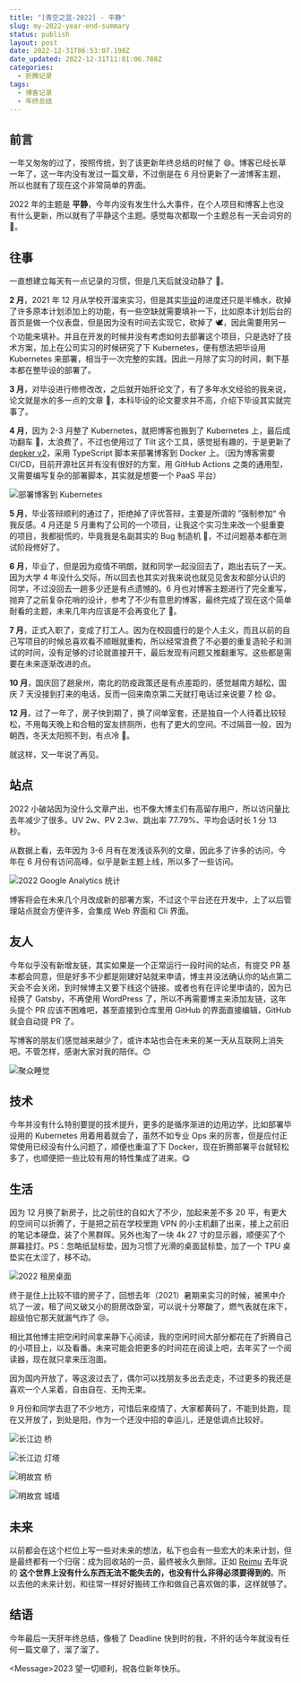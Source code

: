 ```yaml
---
title: "[青空之蓝-2022] - 平静"
slug: my-2022-year-end-summary
status: publish
layout: post
date: 2022-12-31T06:53:07.198Z
date_updated: 2022-12-31T11:01:06.788Z
categories:
  - 折腾记录
tags:
  - 博客记录
  - 年终总结
---
```


## 前言

一年又匆匆的过了，按照传统，到了该更新年终总结的时候了 😄。博客已经长草一年了，这一年内没有发过一篇文章，不过倒是在 6 月份更新了一波博客主题，所以也就有了现在这个非常简单的界面。

2022 年的主题是 **平静**，今年内没有发生什么大事件，在个人项目和博客上也没有什么更新，所以就有了平静这个主题。感觉每次都取一个主题总有一天会词穷的 🤔。

## 往事

一直想建立每天有一点记录的习惯，但是几天后就没动静了 🤣。

**2 月**，2021 年 12 月从学校开溜来实习，但是其实[毕设](https://github.com/syfxlin/hoshi-note)的进度还只是半桶水，砍掉了许多原本计划添加上的功能，有一些空缺就需要填补一下，比如原本计划后台的首页是做一个仪表盘，但是因为没有时间去实现它，砍掉了 🕊️，因此需要用另一个功能来填补。并且在开发的时候并没有考虑如何去部署这个项目，只是选好了技术方案，加上在公司实习的时候研究了下 Kubernetes，便有想法把毕设用 Kubernetes 来部署，相当于一次完整的实践。因此一月除了实习的时间，剩下基本都在整毕设的部署了。

**3 月**，对毕设进行修修改改，之后就开始肝论文了，有了多年水文经验的我来说，论文就是水的多一点的文章 🤣，本科毕设的论文要求并不高，介绍下毕设其实就完事了。

**4 月**，因为 2-3 月整了 Kubernetes，就把博客也搬到了 Kubernetes 上，最后成功翻车 🎉，太浪费了，不过也使用过了 Tilt 这个工具，感觉挺有趣的，于是更新了 [depker v2](https://github.com/syfxlin/depker/tree/ca23dad01d7cedbf51513882c8f860d99db8c496)，采用 TypeScript 脚本来部署博客到 Docker 上。（因为博客需要 CI/CD，目前开源社区并有没有很好的方案，用 GitHub Actions 之类的通用型，又需要编写复杂的部署脚本，其实就是想要一个 PaaS 平台）

![部署博客到 Kubernetes](images/blog-on-k8s.png "部署博客到 Kubernetes")

**5 月**，毕业答辩顺利的通过了，拒绝掉了评优答辩，主要是所谓的 ”强制参加“ 令我反感。4 月还是 5 月重构了公司的一个项目，让我这个实习生来改一个挺重要的项目，我都挺慌的，毕竟我是名副其实的 Bug 制造机 🐛，不过问题基本都在测试阶段修好了。

**6 月**，毕业了，但是因为疫情不明朗，就和同学一起没回去了，跑出去玩了一天。因为大学 4 年没什么交际，所以回去也其实对我来说也就见见舍友和部分认识的同学，不过没回去一趟多少还是有点遗憾的。6 月也对博客主题进行了完全重写，抛弃了之前复杂花哨的设计，参考了不少有意思的博客，最终完成了现在这个简单耐看的主题，未来几年内应该是不会再变化了 🤔。

**7 月**，正式入职了，变成了打工人。因为在校园盛行的是个人主义，而且以前的自己写项目的时候总喜欢看不顺眼就重构，所以经常浪费了不必要的重复造轮子和测试的时间，没有足够的讨论就直接开干，最后发现有问题又推翻重写。这些都是需要在未来逐渐改进的点。

**10 月**，国庆回了趟泉州，南北的防疫政策还是有点差距的，感觉越南方越松，国庆 7 天没接到打来的电话，反而一回来南京第二天就打电话过来说要 7 检 😧。

**12 月**，过了一年了，房子快到期了，换了间单室套，还是独自一个人待着比较轻松，不用每天晚上和合租的室友挤厕所，也有了更大的空间。不过隔音一般，因为朝西，冬天太阳照不到，有点冷 🥶。

就这样，又一年说了再见。

## 站点

2022 小破站因为没什么文章产出，也不像大博主们有高留存用户，所以访问量比去年减少了很多。UV 2w、PV 2.3w、跳出率 77.79%、平均会话时长 1 分 13 秒。

从数据上看，去年因为 3-6 月有在发浅谈系列的文章，因此多了许多的访问，今年在 6 月份有访问高峰，似乎是新主题上线，所以多了一些访问。

![2022 Google Analytics 统计](images/2022-ga.png "2022 Google Analytics 统计")

博客将会在未来几个月改成新的部署方案，不过这个平台还在开发中，上了以后管理站点就会方便许多，会集成 Web 界面和 Cli 界面。

## 友人

今年似乎没有新增友链，其实如果是一个正常运行一段时间的站点，有提交 PR 基本都会同意，但是好多不少都是刚建好站就来申请，博主并没法确认你的站点第二天会不会关闭，到时候博主又要下线这个链接。或者也有在评论里申请的，因为已经换了 Gatsby，不再使用 WordPress 了，所以不再需要博主来添加友链，这年头提个 PR 应该不困难吧，甚至直接到仓库里用 GitHub 的界面直接编辑，GitHub 就会自动提 PR 了。

写博客的朋友们感觉越来越少了，或许本站也会在未来的某一天从互联网上消失吧。不管怎样，感谢大家对我的陪伴。😊

![聚众睡觉](images/friends.png "聚众睡觉")

## 技术

今年并没有什么特别要提的技术提升，更多的是循序渐进的边用边学，比如部署毕设用的 Kubernetes 用着用着就会了，虽然不如专业 Ops 来的厉害，但是应付正常使用已经没有什么问题了，顺便也重温了下 Docker，现在折腾部署平台就轻松多了，也顺便把一些比较有用的特性集成了进来。😋

## 生活

因为 12 月换了新房子，比之前住的自如大了不少，加起来差不多 20 平，有更大的空间可以折腾了，于是把之前在学校里跑 VPN 的小主机翻了出来，接上之前旧的笔记本硬盘，装了个黑群晖。另外也淘了一块 4k 27 寸的显示器，顺便买了个屏幕挂灯。PS：忽略纸鼠标垫，因为习惯了光滑的桌面鼠标垫，加了一个 TPU 桌垫实在太涩了，移不动。

![2022 租房桌面](images/pxl_20221231_181531167.jpg "2022 租房桌面")

终于是住上比较不错的房子了，回想去年（2021）暑期来实习的时候，被黑中介坑了一波，租了间又破又小的厨房改卧室，可以说十分寒酸了，燃气表就在床下，超级怕它那天就漏气炸了 😢。

相比其他博主把空闲时间拿来静下心阅读，我的空闲时间大部分都花在了折腾自己的小项目上，以及看番。未来可能会把更多的时间花在阅读上吧，去年买了一个阅读器，现在就只拿来压泡面。

因为国内开放了，等这波过去了，偶尔可以找朋友多出去走走，不过更多的我还是喜欢一个人呆着，自由自在、无拘无束。

9 月份和同学去逛了不少地方，可惜后来疫情了，大家都黄码了，不能到处跑，现在又开放了，到处是阳，作为一个还没中招的幸运儿，还是低调点比较好。

![长江边 桥](images/pxl_20220910_155223555.jpg "长江边 桥")

![长江边 灯塔](images/pxl_20220910_154933115.jpg "长江边 灯塔")

![明故宫 桥](images/pxl_20220910_123420493.jpg "明故宫 桥")

![明故宫 城墙](images/pxl_20220910_123053223.mp.jpg "明故宫 城墙")

## 未来

以前都会在这个栏位上写一些对未来的想法，私下也会有一些宏大的未来计划，但是最终都有一个归宿：成为回收站的一员，最终被永久删除。正如 [Reimu](https://blog.k8s.li/2021.html) 去年说的 **这个世界上没有什么东西无法不能失去的，也没有什么非得必须要得到的**。所以去他的未来计划，和往常一样好好搬砖工作和做自己喜欢做的事，这样就够了。

## 结语

今年最后一天肝年终总结，像极了 Deadline 快到时的我，不肝的话今年就没有任何一篇文章了，溜了溜了。

<﻿Message>2023 望一切顺利，祝各位新年快乐。</Message>
